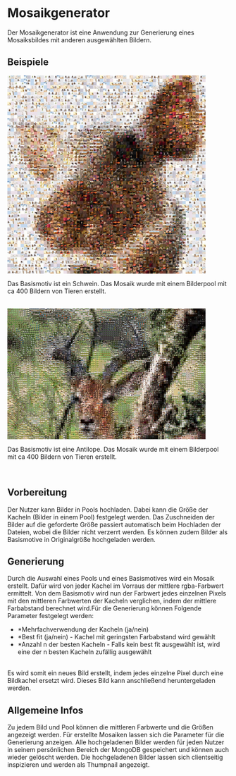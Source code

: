 <h1>Mosaikgenerator</h1>
Der Mosaikgenerator ist eine Anwendung zur Generierung eines Mosaiksbildes mit anderen ausgewählten Bildern.
<br/>
<h2>Beispiele</h2>
<img src="https://github.com/LarsRa/MosaicGenerator/blob/master/images/pig.jpeg" width="450" align="center">
<p>Das Basismotiv ist ein Schwein. Das Mosaik wurde mit einem Bilderpool mit ca 400 Bildern von Tieren erstellt.</p>
<br/>
<img src="https://github.com/LarsRa/MosaicGenerator/blob/master/images/african.jpeg" width="450" align="center">
<p>Das Basismotiv ist eine Antilope. Das Mosaik wurde mit einem Bilderpool mit ca 400 Bildern von Tieren erstellt.</p>
<br/>

<h2>Vorbereitung</h2>
Der Nutzer kann Bilder in Pools hochladen. Dabei kann die Größe der Kacheln (Bilder in einem Pool) festgelegt werden.
Das Zuschneiden der Bilder auf die geforderte Größe passiert automatisch beim Hochladen der Dateien, wobei die Bilder nicht
verzerrt werden. Es können zudem Bilder als Basismotive in Originalgröße hochgeladen werden.

<h2>Generierung</h2>
Durch die Auswahl eines Pools und eines Basismotives wird ein Mosaik erstellt. Dafür wird von jeder Kachel im Vorraus der mittlere
rgba-Farbwert ermittelt. Von dem Basismotiv wird nun der Farbwert jedes einzelnen Pixels mit den mittleren Farbwerten der Kacheln verglichen, indem der mittlere Farbabstand berechnet wird.Für die Generierung können Folgende Parameter festgelegt werden:
<ul>
<li>*Mehrfachverwendung der Kacheln (ja/nein)</li>
<li>*Best fit (ja/nein) - Kachel mit geringsten Farbabstand wird gewählt</li>
<li>*Anzahl n der besten Kacheln - Falls kein best fit ausgewählt ist, wird eine der n besten Kacheln zufällig ausgewählt</li>
</ul>
<br/>
Es wird somit ein neues Bild erstellt, indem jedes einzelne Pixel durch eine Bildkachel ersetzt wird. Dieses Bild kann anschließend
heruntergeladen werden.

<h2>Allgemeine Infos</h2>
Zu jedem Bild und Pool können die mittleren Farbwerte und die Größen angezeigt werden. Für erstellte Mosaiken lassen sich die Parameter für die Generierung anzeigen. Alle hochgeladenen Bilder werden für jeden Nutzer in seinem persönlichen Bereich der MongoDB gespeichert und können auch wieder gelöscht werden. Die hochgeladenen Bilder lassen sich clientseitig inspizieren und werden als Thumpnail angezeigt.
